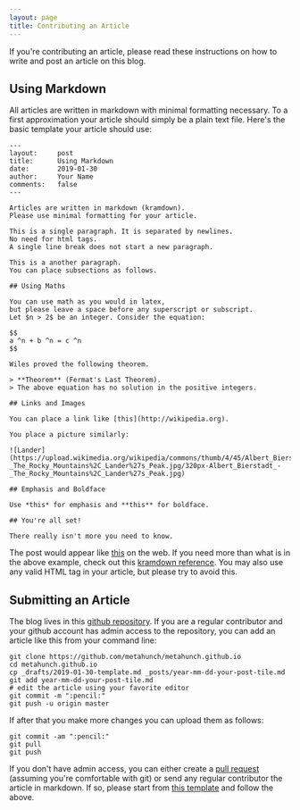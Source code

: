 ```yaml
---
layout: page
title: Contributing an Article
---
```


If you're contributing an article, please read these instructions on how to write and post an article on this blog.

## Using Markdown

All articles are written in markdown with minimal formatting necessary. To a first approximation your article should simply be a plain text file. Here's the basic template your article should use:

```
---
layout:     post
title:      Using Markdown
date:       2019-01-30
author:     Your Name
comments:   false
---

Articles are written in markdown (kramdown).
Please use minimal formatting for your article.

This is a single paragraph. It is separated by newlines.
No need for html tags.
A single line break does not start a new paragraph.

This is a another paragraph.
You can place subsections as follows.

## Using Maths

You can use math as you would in latex,
but please leave a space before any superscript or subscript.
Let $n > 2$ be an integer. Consider the equation:

$$
a ^n + b ^n = c ^n
$$

Wiles proved the following theorem.

> **Theorem** (Fermat's Last Theorem).
> The above equation has no solution in the positive integers.

## Links and Images

You can place a link like [this](http://wikipedia.org).

You place a picture similarly:

![Lander](https://upload.wikimedia.org/wikipedia/commons/thumb/4/45/Albert_Bierstadt_-_The_Rocky_Mountains%2C_Lander%27s_Peak.jpg/320px-Albert_Bierstadt_-_The_Rocky_Mountains%2C_Lander%27s_Peak.jpg)

## Emphasis and Boldface

Use *this* for emphasis and **this** for boldface.

## You're all set!

There really isn't more you need to know.
```

The post would appear like [this](/guide/example) on the web. If you need more than what is in the above example, check out this [kramdown reference](http://kramdown.gettalong.org/quickref.html). You may also use any valid HTML tag in your article, but please try to avoid this.

## Submitting an Article

The blog lives in this [github repository](https://github.com/metahunch/metahunch.github.io). If you are a regular contributor and your github account has admin access to the repository, you can add an article like this from your command line:

```
git clone https://github.com/metahunch/metahunch.github.io
cd metahunch.github.io
cp _drafts/2019-01-30-template.md _posts/year-mm-dd-your-post-tile.md
git add year-mm-dd-your-post-tile.md
# edit the article using your favorite editor
git commit -m ":pencil:"
git push -u origin master
```

If after that you make more changes you can upload them as follows:

```
git commit -am ":pencil:"
git pull
git push
```

If you don't have admin access, you can either create a [pull request](https://help.github.com/articles/creating-a-pull-request/) (assuming you're comfortable with git) or send any regular contributor the article in markdown. If so, please start from [this template](https://raw.githubusercontent.com/metahunch/metahunch.github.io/master/_drafts/2019-01-30-template.md) and follow the above.
